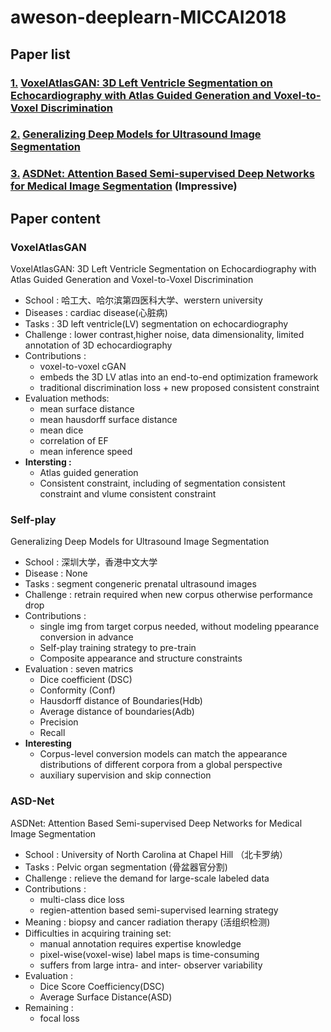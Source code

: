 # aweson-deeplearn-MICCAI2018

## Paper list

### [1.](#VoxelAtlasGAN) [VoxelAtlasGAN: 3D Left Ventricle Segmentation on Echocardiography with Atlas Guided Generation and Voxel-to-Voxel Discrimination](http://cn.arxiv.org/abs/1806.03619)

### [2.](#Self-play) [Generalizing Deep Models for Ultrasound Image Segmentation](https://www.researchgate.net/publication/327629404_Generalizing_Deep_Models_for_Ultrasound_Image_Segmentation_21st_International_Conference_Granada_Spain_September_16-20_2018_Proceedings_Part_IV)

### [3.](#ASD-Net) [ASDNet: Attention Based Semi-supervised Deep Networks for Medical Image Segmentation](https://link.springer.com/content/pdf/10.1007%2F978-3-030-00937-3_43.pdf) (Impressive)


## Paper content

### VoxelAtlasGAN
VoxelAtlasGAN: 3D Left Ventricle Segmentation on Echocardiography with Atlas Guided Generation and Voxel-to-Voxel Discrimination
 
 - School : 哈工大、哈尔滨第四医科大学、werstern university
 - Diseases : cardiac disease(心脏病)
 - Tasks : 3D left ventricle(LV) segmentation on echocardiography
 - Challenge : lower contrast,higher noise, data dimensionality, limited annotation of 3D echocardiography
 - Contributions :
   - voxel-to-voxel cGAN
   - embeds the 3D LV atlas into an end-to-end optimization framework
   - traditional discrimination loss + new proposed consistent constraint
 - Evaluation methods:
   - mean surface distance
   - mean hausdorff surface distance
   - mean dice
   - correlation of EF
   - mean inference speed
 - **Intersting :** 
   - Atlas guided generation
   - Consistent constraint, including of segmentation consistent constraint and vlume consistent constraint
   

### Self-play
Generalizing Deep Models for Ultrasound Image Segmentation

 - School : 深圳大学，香港中文大学
 - Disease : None
 - Tasks : segment congeneric prenatal ultrasound images
 - Challenge : retrain required when new corpus otherwise performance drop
 - Contributions :
   - single img from target corpus needed, without modeling ppearance conversion in advance
   - Self-play training strategy to pre-train
   - Composite appearance and structure constraints
 - Evaluation : seven matrics
   - Dice coefficient (DSC)
   - Conformity (Conf)
   - Hausdorff distance of Boundaries(Hdb)
   - Average distance of boundaries(Adb)
   - Precision
   - Recall
 - **Interesting**
   - Corpus-level conversion models can match the appearance distributions of different corpora from a global perspective
   - auxiliary supervision and skip connection

### ASD-Net
ASDNet: Attention Based Semi-supervised Deep Networks for Medical Image Segmentation

- School : University of North Carolina at Chapel Hill （北卡罗纳）
- Tasks : Pelvic organ segmentation (骨盆器官分割)
- Challenge : relieve the demand for large-scale labeled data
- Contributions :
  - multi-class dice loss
  - regien-attention based semi-supervised learning strategy
- Meaning : biopsy and cancer radiation therapy (活组织检测)
- Difficulties in acquiring training set:
  - manual annotation requires expertise knowledge
  - pixel-wise(voxel-wise) label maps is time-consuming
  - suffers from large intra- and inter- observer variability
- Evaluation :
  - Dice Score Coefficiency(DSC)
  - Average Surface Distance(ASD)
- Remaining :
  - focal loss



